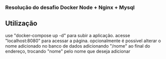 ### Resolução do desafio Docker Node + Nginx + Mysql

## Utilização
use "docker-compose up -d" para subir a aplicação.
acesse "localhost:8080" para acessar a página.
opcionalmente é possivel alterar o nome adicionado no banco de dados adicionando "/nome" ao final do endereço, trocando "nome" pelo nome que deseja adicionar